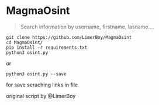 # MagmaOsint
> Search information by username, firstname, lasname....

```
git clone https://github.com/LimerBoy/MagmaOsint
cd MagmaOsint/
pip install -r requirements.txt
python3 osint.py
```

or 
```
python3 osint.py --save
```

for save seraching links in file




original script by @LimerBoy
